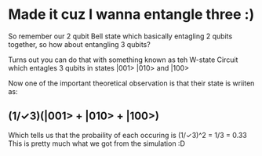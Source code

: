 # Made it cuz I wanna entangle three :)

So remember our 2 qubit Bell state which basically entagling 2 qubits together, so how about entangling 3 qubits?

Turns out you can do that with something known as teh W-state Circuit which entagles 3 qubits in states |001> |010> and |100>

Now one of the important theoretical observation is that their state is wriiten as:
## (1/✓3)(|001> + |010> + |100>)

Which tells us that the probaility of each occuring is (1/✓3)^2 = 1/3 = 0.33
This is pretty much what we got from the simulation :D
